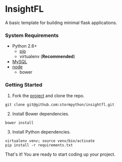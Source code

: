 # InsightFL
A basic template for building minimal flask applications.

### System Requirements

* Python 2.6+
  * <a href="http://pip.readthedocs.org/en/latest/index.html">pip</a>
  * virtualenv (**Recommended**)
* <a href="http://dev.mysql.com/downloads/mysql/">MySQL</a>
* <a href="http://nodejs.org/download/">node</a>
  * bower

### Getting Started

1. Fork the <a href="https://github.com/stormpython/insightfl/fork">project</a> and clone the repo.

  ```
  git clone git@github.com:stormpython/insightfl.git
  ```

2. Install Bower dependencies.

  ```
  bower install
  ```

3. Install Python dependencies.

  ```
  virtualenv venv; source venv/bin/activate
  pip install -r requirements.txt
  ```

 That's it! You are ready to start coding up your project.

